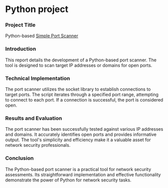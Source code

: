 
# Python project

### Project Title
Python-based [Simple Port Scanner](https://github.com/bhavya290/python/blob/main/simple_port_scanner.py)

### Introduction
This report details the development of a Python-based port scanner. The tool is designed to scan target IP addresses or domains for open ports.

### Technical Implementation
The port scanner utilizes the socket library to establish connections to target ports. The script iterates through a specified port range, attempting to connect to each port. If a connection is successful, the port is considered open.

### Results and Evaluation
The port scanner has been successfully tested against various IP addresses and domains. It accurately identifies open ports and provides informative output. The tool's simplicity and efficiency make it a valuable asset for network security professionals.

### Conclusion
The Python-based port scanner is a practical tool for network security assessments. Its straightforward implementation and effective functionality demonstrate the power of Python for network security tasks.
